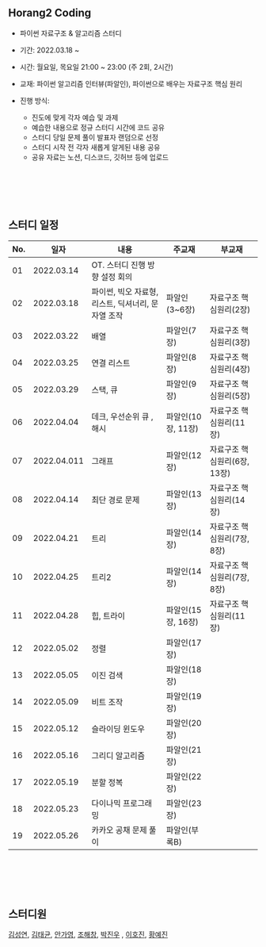 ## Horang2 Coding

* 파이썬 자료구조 & 알고리즘 스터디  
* 기간: 2022.03.18 ~
* 시간: 월요일, 목요일 21:00 ~ 23:00 (주 2회, 2시간)  
* 교재: 파이썬 알고리즘 인터뷰(파알인), 파이썬으로 배우는 자료구조 핵심 원리
* 진행 방식:  

  * 진도에 맞게 각자 예습 및 과제
  * 예습한 내용으로 정규 스터디 시간에 코드 공유
  * 스터디 당일 문제 풀이 발표자 랜덤으로 선정
  * 스터디 시작 전 각자 새롭게 알게된 내용 공유 
  * 공유 자료는 노션, 디스코드, 깃허브 등에 업로드  

<br><br>
<br><br>


## 스터디 일정  

| No. |    일자    |                       내용                        |     주교재        |	            부교재            | 
|-----|------------|---------------------------------------------------|-------------------|---------------------------------|
|  01 | 2022.03.14 | OT. 스터디 진행 방향 설정	회의                     |		                 |                                |
|  02 | 2022.03.18 | 파이썬, 빅오 자료형, 리스트, 딕셔너리, 문자열 조작 |	파알인(3~6장)      |	자료구조 핵심원리(2장)          |
|  03 | 2022.03.22 | 배열	                                             | 파알인(7장)        |	자료구조 핵심원리(3장)         |
|  04 | 2022.03.25 | 연결 리스트	        	                            | 파알인(8장)        |	자료구조 핵심원리(4장)          |
|  05 | 2022.03.29 | 스택, 큐                                         |	파알인(9장)        |	자료구조 핵심원리(5장)          |
|  06 | 2022.04.04 | 데크, 우선순위 큐	, 해시                         | 파알인(10장, 11장)  |	자료구조 핵심원리(11장)     |
|  07 | 2022.04.011 | 그래프                                            |	파알인(12장)       |	자료구조 핵심원리(6장, 13장)    |
|  08 | 2022.04.14 | 최단 경로 문제	                                   | 파알인(13장)       |	자료구조 핵심원리(14장)        |
|  09 | 2022.04.21 | 트리	                                             | 파알인(14장)       |	자료구조 핵심원리(7장, 8장)    |
|  10 | 2022.04.25 | 트리2	                                           | 파알인(14장)       |	자료구조 핵심원리(7장, 8장)    |
|  11 | 2022.04.28 | 힙, 트라이	                                       | 파알인(15장, 16장) |	자료구조 핵심원리(11장)         |
|  12 | 2022.05.02 | 정렬	                                             | 파알인(17장)       ||	
|  13 | 2022.05.05 | 이진 검색	                                       | 파알인(18장)       ||	
|  14 | 2022.05.09 | 비트 조작                                         | 파알인(19장)       ||	
|  15 | 2022.05.12 | 슬라이딩 윈도우	                                  |	파알인(20장)       ||	
|  16 | 2022.05.16 | 그리디 알고리즘	                                  |	파알인(21장)       ||	
|  17 | 2022.05.19 | 분할 정복	                                       | 파알인(22장)       ||	
|  18 | 2022.05.23 | 다이나믹 프로그래밍	                              |	파알인(23장)       ||	
|  19 | 2022.05.26 | 카카오 공채 문제 풀이	                            |	파알인(부록B)      ||


<br><br>
<br><br>


## 스터디원
[김성연](https://github.com/yeonkkk), [김태균](https://github.com/cozytk), [안가영](https://github.com/ga0808), [조해창](https://github.com/SunCreation), [박진우](https://github.com/PJINU)
, [이호진](https://github.com/ghwlsdl), [황예진](https://github.com/YejinHwang909)

